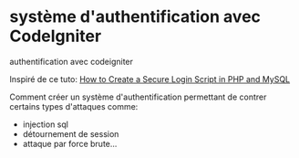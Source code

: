 système d'authentification avec CodeIgniter
====

authentification avec codeigniter

Inspiré de ce tuto: <a href="http://www.wikihow.com/Create-a-Secure-Login-Script-in-PHP-and-MySQL">How to Create a Secure Login Script in PHP and MySQL</a>

Comment créer un système d'authentification permettant de contrer certains types d'attaques comme:
- injection sql
- détournement de session
- attaque par force brute...
